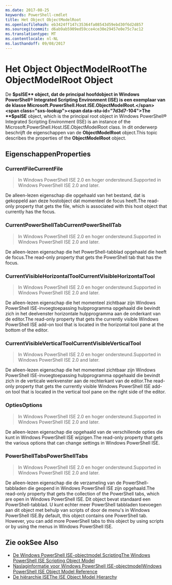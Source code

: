 ```yaml
---
ms.date: 2017-08-25
keywords: PowerShell-cmdlet
title: Het Object ObjectModelRoot
ms.openlocfilehash: eb3424ff147c35364fa08543d59ebd30f6d2d857
ms.sourcegitcommit: d6ab9ab5909ed59cce4ce30e29457e0e75c7ac12
ms.translationtype: MT
ms.contentlocale: nl-NL
ms.lasthandoff: 09/08/2017
---
```

# <a name="the-objectmodelroot-object"></a><span data-ttu-id="7d3d7-103">Het Object ObjectModelRoot</span><span class="sxs-lookup"><span data-stu-id="7d3d7-103">The ObjectModelRoot Object</span></span>

<span data-ttu-id="7d3d7-104">De **$psISE** object, dat de principal hoofdobject in Windows PowerShell® Integrated Scripting Environment (ISE) is een exemplaar van de klasse Microsoft.PowerShell.Host.ISE.ObjectModelRoot.</span><span class="sxs-lookup"><span data-stu-id="7d3d7-104">The **$psISE** object, which is the principal root object in Windows PowerShell® Integrated Scripting Environment (ISE) is an instance of the Microsoft.PowerShell.Host.ISE.ObjectModelRoot class.</span></span>
<span data-ttu-id="7d3d7-105">In dit onderwerp beschrijft de eigenschappen van de **ObjectModelRoot** object.</span><span class="sxs-lookup"><span data-stu-id="7d3d7-105">This topic describes the properties of the **ObjectModelRoot** object.</span></span>

## <a name="properties"></a><span data-ttu-id="7d3d7-106">Eigenschappen</span><span class="sxs-lookup"><span data-stu-id="7d3d7-106">Properties</span></span>

### <a name="currentfile"></a><span data-ttu-id="7d3d7-107">CurrentFile</span><span class="sxs-lookup"><span data-stu-id="7d3d7-107">CurrentFile</span></span>

> <span data-ttu-id="7d3d7-108">In Windows PowerShell ISE 2.0 en hoger ondersteund.</span><span class="sxs-lookup"><span data-stu-id="7d3d7-108">Supported in Windows PowerShell ISE 2.0 and later.</span></span> 

<span data-ttu-id="7d3d7-109">De alleen-lezen eigenschap die opgehaald van het bestand, dat is gekoppeld aan deze hostobject dat momenteel de focus heeft.</span><span class="sxs-lookup"><span data-stu-id="7d3d7-109">The read-only property that gets the file, which is associated with this host object that currently has the focus.</span></span>

### <a name="currentpowershelltab"></a><span data-ttu-id="7d3d7-110">CurrentPowerShellTab</span><span class="sxs-lookup"><span data-stu-id="7d3d7-110">CurrentPowerShellTab</span></span>

> <span data-ttu-id="7d3d7-111">In Windows PowerShell ISE 2.0 en hoger ondersteund.</span><span class="sxs-lookup"><span data-stu-id="7d3d7-111">Supported in Windows PowerShell ISE 2.0 and later.</span></span>

<span data-ttu-id="7d3d7-112">De alleen-lezen eigenschap die het PowerShell-tabblad opgehaald die heeft de focus.</span><span class="sxs-lookup"><span data-stu-id="7d3d7-112">The read-only property that gets the PowerShell tab that has the focus.</span></span>

### <a name="currentvisiblehorizontaltool"></a><span data-ttu-id="7d3d7-113">CurrentVisibleHorizontalTool</span><span class="sxs-lookup"><span data-stu-id="7d3d7-113">CurrentVisibleHorizontalTool</span></span>

> <span data-ttu-id="7d3d7-114">In Windows PowerShell ISE 2.0 en hoger ondersteund.</span><span class="sxs-lookup"><span data-stu-id="7d3d7-114">Supported in Windows PowerShell ISE 2.0 and later.</span></span>

<span data-ttu-id="7d3d7-115">De alleen-lezen eigenschap die het momenteel zichtbaar zijn Windows PowerShell ISE-invoegtoepassing hulpprogramma opgehaald die bevindt zich in het deelvenster horizontale hulpprogramma aan de onderkant van de editor.</span><span class="sxs-lookup"><span data-stu-id="7d3d7-115">The read-only property that gets the currently visible Windows PowerShell ISE add-on tool that is located in the horizontal tool pane at the bottom of the editor.</span></span>

### <a name="currentvisibleverticaltool"></a><span data-ttu-id="7d3d7-116">CurrentVisibleVerticalTool</span><span class="sxs-lookup"><span data-stu-id="7d3d7-116">CurrentVisibleVerticalTool</span></span>

> <span data-ttu-id="7d3d7-117">In Windows PowerShell ISE 2.0 en hoger ondersteund.</span><span class="sxs-lookup"><span data-stu-id="7d3d7-117">Supported in Windows PowerShell ISE 2.0 and later.</span></span> 

<span data-ttu-id="7d3d7-118">De alleen-lezen eigenschap die het momenteel zichtbaar zijn Windows PowerShell ISE-invoegtoepassing hulpprogramma opgehaald die bevindt zich in de verticale werkvenster aan de rechterkant van de editor.</span><span class="sxs-lookup"><span data-stu-id="7d3d7-118">The read-only property that gets the currently visible Windows PowerShell ISE add-on tool that is located in the vertical tool pane on the right side of the editor.</span></span>

### <a name="options"></a><span data-ttu-id="7d3d7-119">Opties</span><span class="sxs-lookup"><span data-stu-id="7d3d7-119">Options</span></span>

> <span data-ttu-id="7d3d7-120">In Windows PowerShell ISE 2.0 en hoger ondersteund.</span><span class="sxs-lookup"><span data-stu-id="7d3d7-120">Supported in Windows PowerShell ISE 2.0 and later.</span></span> 

<span data-ttu-id="7d3d7-121">De alleen-lezen eigenschap die opgehaald van de verschillende opties die kunt in Windows PowerShell ISE wijzigen.</span><span class="sxs-lookup"><span data-stu-id="7d3d7-121">The read-only property that gets the various options that can change settings in Windows PowerShell ISE.</span></span>

### <a name="powershelltabs"></a><span data-ttu-id="7d3d7-122">PowerShellTabs</span><span class="sxs-lookup"><span data-stu-id="7d3d7-122">PowerShellTabs</span></span>

> <span data-ttu-id="7d3d7-123">In Windows PowerShell ISE 2.0 en hoger ondersteund.</span><span class="sxs-lookup"><span data-stu-id="7d3d7-123">Supported in Windows PowerShell ISE 2.0 and later.</span></span> 

<span data-ttu-id="7d3d7-124">De alleen-lezen eigenschap die de verzameling van de PowerShell-tabbladen die geopend in Windows PowerShell ISE zijn opgehaald.</span><span class="sxs-lookup"><span data-stu-id="7d3d7-124">The read-only property that gets the collection of the PowerShell tabs, which are open in Windows PowerShell ISE.</span></span> <span data-ttu-id="7d3d7-125">Dit object bevat standaard een PowerShell-tabblad. U kunt echter meer PowerShell tabbladen toevoegen aan dit object met behulp van scripts of door de menu's in Windows PowerShell ISE.</span><span class="sxs-lookup"><span data-stu-id="7d3d7-125">By default, this object contains one PowerShell tab. However, you can add more PowerShell tabs to this object by using scripts or by using the menus in Windows PowerShell ISE.</span></span>

## <a name="see-also"></a><span data-ttu-id="7d3d7-126">Zie ook</span><span class="sxs-lookup"><span data-stu-id="7d3d7-126">See Also</span></span>

- [<span data-ttu-id="7d3d7-127">De Windows PowerShell ISE-objectmodel Scripting</span><span class="sxs-lookup"><span data-stu-id="7d3d7-127">The Windows PowerShell ISE Scripting Object Model</span></span>](The-Windows-PowerShell-ISE-Scripting-Object-Model.md)
- [<span data-ttu-id="7d3d7-128">Naslaginformatie voor Windows PowerShell ISE-objectmodel</span><span class="sxs-lookup"><span data-stu-id="7d3d7-128">Windows PowerShell ISE Object Model Reference</span></span>](Windows-PowerShell-ISE-Object-Model-Reference.md)
- [<span data-ttu-id="7d3d7-129">De hiërarchie ISE</span><span class="sxs-lookup"><span data-stu-id="7d3d7-129">The ISE Object Model Hierarchy</span></span>](The-ISE-Object-Model-Hierarchy.md)
